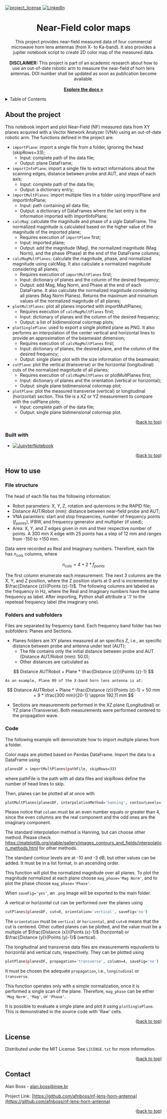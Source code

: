 <!-- This README file was based on Best-README-Template by Othneil Drew. Check https://github.com/othneildrew/Best-README-Template/tree/main to know more about the project. -->

<a id="readme-top"></a>

[![project_license][license-shield]][license-url]
[![LinkedIn][linkedin-shield]][linkedin-url]

<h1 align="center">Near-Field color maps</h1>

  <p align="center">
    This project provides near-field measured data of four commercial microwave horn lens antennas (from X- to Ka-band). It also provides a jupiter notebook script to create 2D color map of the measured data.
    <br />
    <br />
    <b>DISCLAIMER:</b> This project is part of an academic research about how to use an out-of-date robotic arm to measure the near-field of horn lens antennas. DOI number shall be updated as soon as publication become available.
    <br />
    <br />
    <a href="https://github.com/afnboss/nf-lens-horn-antenna"><strong>Explore the docs »</strong></a>
  </p>
</div>

<!-- TABLE OF CONTENTS -->
<details>
  <summary>Table of Contents</summary>
  <ol>
    <li>
      <a href="#about-the-project">About the project</a>
      <ul>
        <li><a href="#built-with">Built with</a></li>
      </ul>
    </li>
    <li>
      <a href="#how-to-use">How to use</a>
      <ul>
        <li><a href="#file-structure">File structure</a></li>
        <li><a href="#folders-and-subfolders">Folders and subfolders</a></li>
        <li><a href="#code">Code</a></li>
      </ul>
    </li>
    <li><a href="#license">License</a></li>
    <li><a href="#contact">Contact</a></li>
  </ol>
</details>

<!-- ABOUT THE PROJECT -->
## About the project

This notebook import and plot Near-Field (NF) measured data from XY planes acquired with a Vector Network Analyzer (VNA) using an out-of-date robotic arm. The functions defined in the project are:

- `importPlane`: import a single file from a folder, ignoring the head (skipRows=33);
  - Input: complete path of the data file;
  - Output: plane DataFrame;
- `importInfoPlane`: import a single file to extract informations about the scanning edges, distance between probe and AUT, and steps of each axis;
  - Input: complete path of the data file;
  - Output: a dictionary entry;
- `importMultPlanes`: import multiple files in a folder using importPlane and importInfoPlane;
  - Input: path containing all data file;
  - Output: a dictionary of DataFrames where the last entry is the information imported with importInfoPlane;
- `calcMag`: calculate the magnitude and phase of a sigle DataFrame. The normalized magnitude is calculated based on the higher value of the magnitude of the imported plane;
  - Requires execution of `importPlane` first;
  - Input: imported plane;
  - Output: add the magnitude (Mag), the normalized magnitude (Mag Norm), and the phase (Phase) at the end of the DataFrame columns;
- `calcMagMultPlanes`: calculate the magnitude, phase, and normalized magnitude using calcMag. It also calculate a normalized magnitude considering all planes;
  - Requires execution of `importMultPlanes` first;
  - Input: dictionary of planes and the column of the desired frequency;
  - Output: add Mag, Mag Norm, and Phase at the end of each DataFrame. It also calculate the normalized magnitude considering all planes (Mag Norm Planes). Returns the maximum and minumum values of the normalized magnitude of all planes;
- `plotMultPlanes`: plot all planes imported with importMultPlanes;
  - Requires execution of `calcMagMultPlanes` first;
  - Input: dictionary of planes and the column of the desired frequency;
  - Output: a list of bidimensional colormap plots;
- `plotSinglePlane`: used to export a single plotted plane as PNG. It also performs an interpolation of the center vertical and horizontal lines to provide an approximation of the beamwaist dimension;
  - Requires execution of `calcMagMultPlanes` first;
  - Input: dictionary of planes, the desired plane, and the column of the desired frequency;
  - Output: single plane plot with the size information of the beamwaist;
- `cutPlane`: plot the vertical (transverse) or the horizontal (longitudinal) cuts of the normalized magnitude of all planes;
  - Requires execution of `calcMagMultPlanes` or plotMultPlanes first;
  - Input: dictionary of planes and the orientation (vertical or horizontal);
  - Output: single plane bidimensional colormap plot;
- `plotPlane`: plot the measured transverse (vertical) or longitudinal (horizontal) section. This file is a XZ or YZ measurement to compare with the cutPlane plots;
  - Input: complete path of the data file;
  - Output: single plane bidimensional colormap plot.

<p align="right">(<a href="#readme-top">back to top</a>)</p>

### Built with

* [![JupyterNotebook][JupyterNotebook.js]][JupyterNotebook-url]

<p align="right">(<a href="#readme-top">back to top</a>)</p>

<!-- GETTING STARTED -->
## How to use

### File structure

The head of each file has the following information:
- Robot parameters: X, Y, Z, rotation and quternions in the RAPID file;
- Distance AUT/Robot (mm): distance between near-field probe and AUT;
- VNA paramters: start and stop frequencies, number of frequency points ($f_{points}$), IFBW, and frequency generator and multiplier (if used);
- Area: X, Y, and Z edges given in mm and their respective number of points. A 300 mm X edge with 25 points has a step of 12 mm and ranges from -150 to +150 mm.

Data were recorded as Real and Imaginary numbers. Therefore, each file has $n_{cols}$ columns, where

$$
n_{cols} = 4 + 2 * f_{points}
$$

The first column enumerate each measurement. The next 3 columns are the X, Y, and Z position, where the Z position starts at 0 and is incremented by $\frac{Distance (z)}{Points (z)-1}$. The following columns are labeled as the frequency in Hz, where the Real and Imaginary numbers have the same frequency as label. After importing, Python shall attribute a '.1' to the repetead frequency label (the imaginary one).


### Folders and subfolders

Files are separated by frequency band. Each frequency band folder has two subfolders: Planes and Sections.
- Planes folders are XY planes measured at an specifics Z, i.e., an specific distance between probe and antenna under test (AUT);
  - The file contains only the initial distance between probe and AUT (Distance AUT/Robot (mm): 50.0);
  - Other distances are calculated as

$$
Distance AUTRobot + Plane * \frac{Distance (z)}{Points (z)-1}
$$

    As an example, Plane 09 of the X-band horn lens antenna is at:

$$
Distance AUTRobot + Plane * \frac{Distance (z)}{Points (z)-1} = 50 mm + 9 * \frac{300 mm}{20-1} \approx 192,11 mm
$$
    
- Sections are measurements performed in the XZ plane (Longitudinal) or YZ plane (Transverse). Both measurements were performed centered to the propagation wave.

### Code

The following example will demonstrate how to import multiple planes from a folder.

Color maps are plotted based on Pandas DataFrame. Import the data to a DataFrame using
  ```sh
  planesDF = importMultPlanes(pathFile, skipRows=33)
  ```
where pathFile is the path with all data files and skipRows define the number of head lines to skip.

Then, planes can be plotted all at once with

  ```sh
  plotMultPlanes(planesDF, interpolationMethod='hanning', contourLevels=[-10, -3], column=4, mag_phase='Mag Norm Planes', saveFig='no')
  ```

Please notice that `column` must be an even number equals or greater than 4, since the even columns are the real component and the odd ones are the imaginary component.

The standard interpolation method is Hanning, but can choose other method. Please check https://matplotlib.org/stable/gallery/images_contours_and_fields/interpolation_methods.html for other methods.

The standard contour levels are at -10 and -3 dB, but other values can be added. It must be in a list format, in an ascending order.

This function will plot the normalized magnitude over all planes. To plot the magnitude normalized at each plane choose `mag_phase='Mag Norm'`, and to plot the phase choose `mag_phase='Phase'`.

When `saveFig='yes'`, an `.png` image will be exported to the main folder.


A vertical or horizontal cut can be performed over the planes using

  ```sh
  cutPlanes(planesDF, cut=0, orientation='vertical', saveFig='no')
  ```

The `orientation` must be `vertical` or `horizontal`, and `cut=0` means that the cut is centered. Other cutted planes can be plotted, and the value must be a multiple of $\frac{Distance (x)}{Points (x)-1}$ (horizontal) or $\frac{Distance (y)}{Points (y)-1}$ (vertical).

The longitudinal and transverse data files are measurements equivalents to horizontal and vertical cuts, respectively. They can be plotted using

  ```sh
  plotPlane(planesDF, propagation='transverse', column=4, saveFig='no')
  ```

It must be chosen the adequate `propagation`, i.e., `longitudinal` or `transverse`.

This function operates only with a simple normalization, once it is performed a single scan of the plane. Therefore, `mag_phase` can be either `'Mag Norm'`, `'Mag'`, or `'Phase'`.

It is possible to evaluate a single plane and plot it using `plotSinglePlane`. This is demonstrated in the source code with 'Raw' cells.


<p align="right">(<a href="#readme-top">back to top</a>)</p>

<!-- LICENSE -->
## License

Distributed under the MIT License. See `LICENSE.txt` for more information.

<p align="right">(<a href="#readme-top">back to top</a>)</p>

<!-- CONTACT -->
## Contact

Alan Boss - alan.boss@inpe.br

Project Link: [https://github.com/afnboss/nf-lens-horn-antenna](https://github.com/afnboss/nf-lens-horn-antenna)

<p align="right">(<a href="#readme-top">back to top</a>)</p>

<!-- MARKDOWN LINKS & IMAGES -->
[JupyterNotebook.js]: https://img.shields.io/badge/Jupyter%20Notebook-F37626?style=flat-square&logo=jupyter&logoColor=white
[JupyterNotebook-url]: https://jupyter.org/
[license-shield]: https://img.shields.io/github/license/afnboss/nf-lens-horn-antenna.svg?style=for-the-badge
[license-url]: https://github.com/afnboss/nf-lens-horn-antenna/blob/master/LICENSE
[linkedin-shield]: https://img.shields.io/badge/-LinkedIn-black.svg?style=for-the-badge&logo=linkedin&colorB=555
[linkedin-url]: https://linkedin.com/in/alanboss86
